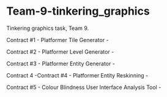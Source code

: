 # Team-9-tinkering_graphics
Tinkering graphics task, Team 9.

Contract #1 - Platformer Tile Generator - 

Contract #2 - Platformer Level Generator - 

Contract #3 - Platformer Entity Generator - 

Contract 4 -Contract #4 - Platformer Entity Reskinning - 

Contract #5 - Colour Blindness User Interface Analysis Tool - 
